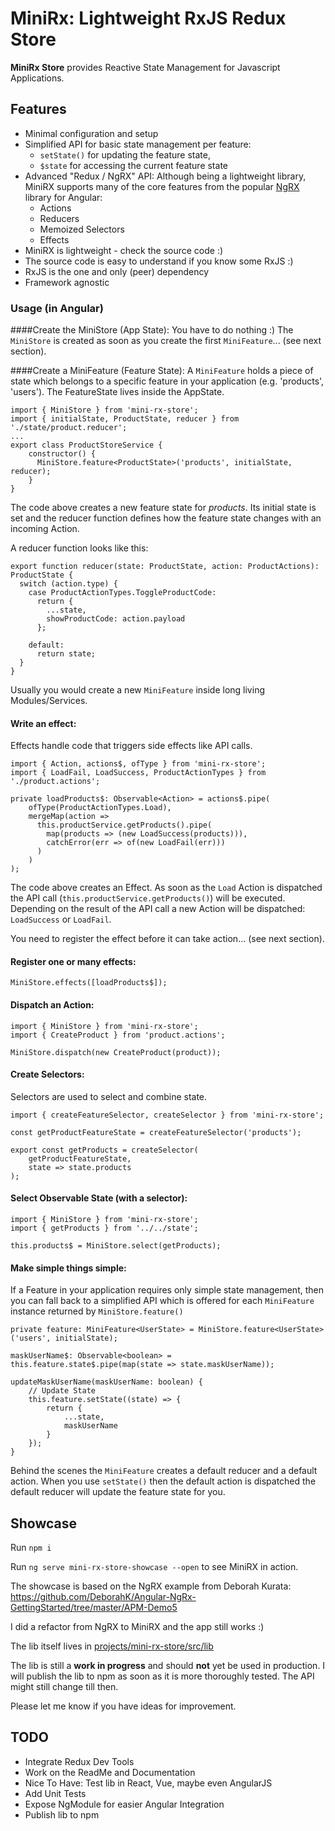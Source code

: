 # MiniRx: Lightweight RxJS Redux Store

**MiniRx Store** provides Reactive State Management for Javascript Applications.

## Features

* Minimal configuration and setup
* Simplified API for basic state management per feature: 
    * `setState()` for updating the feature state, 
    * `$state` for accessing the current feature state
* Advanced "Redux / NgRX" API:
Although being a lightweight library, MiniRX supports many of the core features from the popular [NgRX](https://ngrx.io/) library for Angular:
    * Actions
    * Reducers
    * Memoized Selectors
    * Effects
* MiniRX is lightweight - check the source code :)
* The source code is easy to understand if you know some RxJS :)
* RxJS is the one and only (peer) dependency
* Framework agnostic

### Usage (in Angular)
####Create the MiniStore (App State):
You have to do nothing :)
The `MiniStore` is created as soon as you create the first `MiniFeature`... (see next section).

####Create a MiniFeature (Feature State):
A `MiniFeature` holds a piece of state which belongs to a specific feature in your application (e.g. 'products', 'users').
The FeatureState lives inside the AppState.
```
import { MiniStore } from 'mini-rx-store';
import { initialState, ProductState, reducer } from './state/product.reducer';
...
export class ProductStoreService {
    constructor() {
      MiniStore.feature<ProductState>('products', initialState, reducer);
    }
}
```
The code above creates a new feature state for _products_.
Its initial state is set and the reducer function defines how the feature state changes with an incoming Action.

A reducer function looks like this:
```
export function reducer(state: ProductState, action: ProductActions): ProductState {
  switch (action.type) {
    case ProductActionTypes.ToggleProductCode:
      return {
        ...state,
        showProductCode: action.payload
      };

    default:
      return state;
  }
}
```


Usually you would create a new `MiniFeature` inside long living Modules/Services.

#### Write an effect: 
Effects handle code that triggers side effects like API calls.
```
import { Action, actions$, ofType } from 'mini-rx-store';
import { LoadFail, LoadSuccess, ProductActionTypes } from './product.actions';

private loadProducts$: Observable<Action> = actions$.pipe(
    ofType(ProductActionTypes.Load),
    mergeMap(action =>
      this.productService.getProducts().pipe(
        map(products => (new LoadSuccess(products))),
        catchError(err => of(new LoadFail(err)))
      )
    )
);
```
The code above creates an Effect. As soon as the `Load` Action is dispatched the API call (`this.productService.getProducts()`) will be executed. Depending on the result of the API call a new Action will be dispatched:
`LoadSuccess` or `LoadFail`.

You need to register the effect before it can take action... (see next section).
#### Register one or many effects: 
```
MiniStore.effects([loadProducts$]);
```
 
#### Dispatch an Action: 
```
import { MiniStore } from 'mini-rx-store';
import { CreateProduct } from 'product.actions';

MiniStore.dispatch(new CreateProduct(product));
```

#### Create Selectors:
Selectors are used to select and combine state. 
```
import { createFeatureSelector, createSelector } from 'mini-rx-store';

const getProductFeatureState = createFeatureSelector('products');

export const getProducts = createSelector(
    getProductFeatureState,
    state => state.products
);
``` 

#### Select Observable State (with a selector): 
```
import { MiniStore } from 'mini-rx-store';
import { getProducts } from '../../state';

this.products$ = MiniStore.select(getProducts);
```

#### Make simple things simple: 
If a Feature in your application requires only simple state management, then you can fall back to a simplified API which is offered for each `MiniFeature` instance returned by `MiniStore.feature()`
```
private feature: MiniFeature<UserState> = MiniStore.feature<UserState>('users', initialState);

maskUserName$: Observable<boolean> = this.feature.state$.pipe(map(state => state.maskUserName));

updateMaskUserName(maskUserName: boolean) {
    // Update State
    this.feature.setState((state) => {
        return {
            ...state,
            maskUserName
        }
    });
}
```
Behind the scenes the `MiniFeature` creates a default reducer and a default action. When you use `setState()` then the default action is dispatched the default reducer will update the feature state for you.

## Showcase

Run `npm i`

Run `ng serve mini-rx-store-showcase --open` to see MiniRX in action. 

The showcase is based on the NgRX example from Deborah Kurata: https://github.com/DeborahK/Angular-NgRx-GettingStarted/tree/master/APM-Demo5

I did a refactor from NgRX to MiniRX and the app still works :)

The lib itself lives in [projects/mini-rx-store/src/lib](https://github.com/spierala/mini-rx-store/tree/master/projects/mini-rx-store/src/lib)

The lib is still a **work in progress** and should **not** yet be used in production.
I will publish the lib to npm as soon as it is more thoroughly tested.
The API might still change till then.

Please let me know if you have ideas for improvement.

## TODO
* Integrate Redux Dev Tools
* Work on the ReadMe and Documentation
* Nice To Have: Test lib in React, Vue, maybe even AngularJS
* Add Unit Tests
* Expose NgModule for easier Angular Integration
* Publish lib to npm
